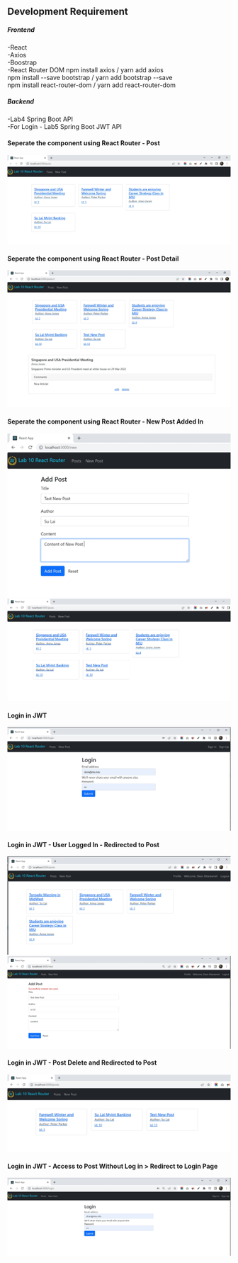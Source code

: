 ## Development Requirement
##### Frontend
-React <br>
-Axios <br>
-Boostrap <br>
-React Router DOM 
npm install axios / yarn add axios<br>
npm install --save bootstrap / yarn add bootstrap --save <br>
npm install react-router-dom / yarn add react-router-dom <br>

##### Backend
-Lab4 Spring Boot API <br>
-For Login - Lab5 Spring Boot JWT API <br>
#### Seperate the component using React Router - Post
![alt text](https://github.com/tsulai/tsulai.github.io/blob/master/miu-study/cs545-WAA/lab10/screenshots/posts.JPG)
#### Seperate the component using React Router - Post Detail
![alt text](https://github.com/tsulai/tsulai.github.io/blob/master/miu-study/cs545-WAA/lab10/screenshots/post-detail.JPG)
#### Seperate the component using React Router - New Post Added In
![alt text](https://github.com/tsulai/tsulai.github.io/blob/master/miu-study/cs545-WAA/lab10/screenshots/new-post.JPG)
![alt text](https://github.com/tsulai/tsulai.github.io/blob/master/miu-study/cs545-WAA/lab10/screenshots/new-post-add-in-posts.JPG)

#### Login in JWT
![alt text](https://github.com/tsulai/tsulai.github.io/blob/master/miu-study/cs545-WAA/lab10/screenshots/login.JPG)
#### Login in JWT - User Logged In - Redirected to Post
![alt text](https://github.com/tsulai/tsulai.github.io/blob/master/miu-study/cs545-WAA/lab10/screenshots/loggedIn.JPG)
![alt text](https://github.com/tsulai/tsulai.github.io/blob/master/miu-study/cs545-WAA/lab10/screenshots/loggedIn-new-post.JPG)
#### Login in JWT - Post Delete and Redirected to Post
![alt text](https://github.com/tsulai/tsulai.github.io/blob/master/miu-study/cs545-WAA/lab10/screenshots/delete-and-redirected-to-post.JPG)
#### Login in JWT - Access to Post Without Log in > Redirect to Login Page
![alt text](https://github.com/tsulai/tsulai.github.io/blob/master/miu-study/cs545-WAA/lab10/screenshots/click-posts-redirect.JPG)
